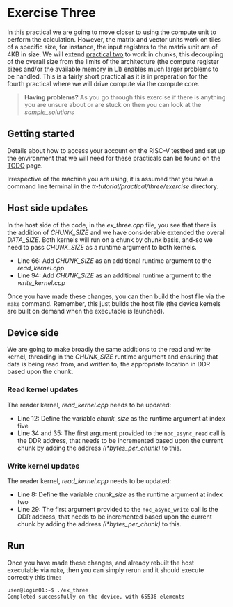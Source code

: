 # Exercise Three

In this practical we are going to move closer to using the compute unit to perform the calculation. However, the matrix and vector units work on tiles of a specific size, for instance, the input registers to the matrix unit are of 4KB in size. We will extend [practical two](https://github.com/RISCVtestbed/tt-tutorial/tree/main/practical/two/exercise) to work in chunks, this decoupling of the overall size from the limits of the architecture (the compute register sizes and/or the available memory in L1) enables much larger problems to be handled. This is a fairly short practical as it is in preparation for the fourth practical where we will drive compute via the compute core.

>**Having problems?**
> As you go through this exercise if there is anything you are unsure about or are stuck on then you can look at the _sample_solutions_

## Getting started

Details about how to access your account on the RISC-V testbed and set up the environment that we will need for these practicals can be found on the [TODO](setup.md) page.

Irrespective of the machine you are using, it is assumed that you have a command line terminal in the _tt-tutorial/practical/three/exercise_ directory.

## Host side updates

In the host side of the code, in the _ex_three.cpp_ file, you see that there is the addition of _CHUNK_SIZE_ and we have considerable extended the overall _DATA_SIZE_. Both kernels will run on a chunk by chunk basis, and-so we need to pass _CHUNK_SIZE_ as a runtime argument to both kernels.

* Line 66: Add _CHUNK_SIZE_ as an additional runtime argument to the _read_kernel.cpp_
* Line 94: Add _CHUNK_SIZE_ as an additional runtime argument to the _write_kernel.cpp_

Once you have made these changes, you can then build the host file via the `make` command. Remember, this just builds the host file (the device kernels are built on demand when the executable is launched).

## Device side

We are going to make broadly the same additions to the read and write kernel, threading in the _CHUNK_SIZE_ runtime argument and ensuring that data is being read from, and written to, the appropriate location in DDR based upon the chunk.

### Read kernel updates

The reader kernel, _read_kernel.cpp_ needs to be updated:

* Line 12: Define the variable _chunk_size_ as the runtime argument at index five
* Line 34 and 35: The first argument provided to the `noc_async_read` call is the DDR address, that needs to be incremented based upon the current chunk by adding the address _(i*bytes_per_chunk)_ to this.

### Write kernel updates

The reader kernel, _read_kernel.cpp_ needs to be updated:

* Line 8: Define the variable _chunk_size_ as the runtime argument at index two
* Line 29: The first argument provided to the `noc_async_write` call is the DDR address, that needs to be incremented based upon the current chunk by adding the address _(i*bytes_per_chunk)_ to this.

## Run

Once you have made these changes, and already rebuilt the host executable via `make`, then you can simply rerun and it should execute correctly this time:

```bash
user@login01:~$ ./ex_three
Completed successfully on the device, with 65536 elements
```
